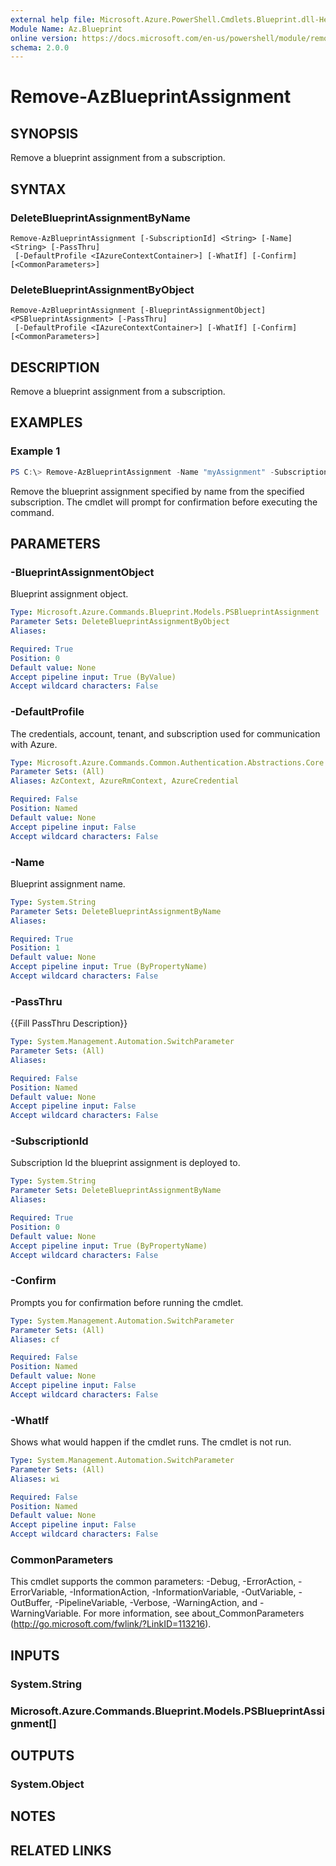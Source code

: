 ```yaml
---
external help file: Microsoft.Azure.PowerShell.Cmdlets.Blueprint.dll-Help.xml
Module Name: Az.Blueprint
online version: https://docs.microsoft.com/en-us/powershell/module/remove-azblueprintassignment
schema: 2.0.0
---
```


# Remove-AzBlueprintAssignment

## SYNOPSIS
Remove a blueprint assignment from a subscription.

## SYNTAX

### DeleteBlueprintAssignmentByName
```
Remove-AzBlueprintAssignment [-SubscriptionId] <String> [-Name] <String> [-PassThru]
 [-DefaultProfile <IAzureContextContainer>] [-WhatIf] [-Confirm] [<CommonParameters>]
```

### DeleteBlueprintAssignmentByObject
```
Remove-AzBlueprintAssignment [-BlueprintAssignmentObject] <PSBlueprintAssignment> [-PassThru]
 [-DefaultProfile <IAzureContextContainer>] [-WhatIf] [-Confirm] [<CommonParameters>]
```

## DESCRIPTION
Remove a blueprint assignment from a subscription.

## EXAMPLES

### Example 1
```powershell
PS C:\> Remove-AzBlueprintAssignment -Name "myAssignment" -Subscription 00000000-1111-0000-1111-000000000000 -Confirm
```

Remove the blueprint assignment specified by name from the specified subscription. The cmdlet will prompt for confirmation before executing the command.

## PARAMETERS

### -BlueprintAssignmentObject
Blueprint assignment object.

```yaml
Type: Microsoft.Azure.Commands.Blueprint.Models.PSBlueprintAssignment
Parameter Sets: DeleteBlueprintAssignmentByObject
Aliases:

Required: True
Position: 0
Default value: None
Accept pipeline input: True (ByValue)
Accept wildcard characters: False
```

### -DefaultProfile
The credentials, account, tenant, and subscription used for communication with Azure.

```yaml
Type: Microsoft.Azure.Commands.Common.Authentication.Abstractions.Core.IAzureContextContainer
Parameter Sets: (All)
Aliases: AzContext, AzureRmContext, AzureCredential

Required: False
Position: Named
Default value: None
Accept pipeline input: False
Accept wildcard characters: False
```

### -Name
Blueprint assignment name.

```yaml
Type: System.String
Parameter Sets: DeleteBlueprintAssignmentByName
Aliases:

Required: True
Position: 1
Default value: None
Accept pipeline input: True (ByPropertyName)
Accept wildcard characters: False
```

### -PassThru
{{Fill PassThru Description}}

```yaml
Type: System.Management.Automation.SwitchParameter
Parameter Sets: (All)
Aliases:

Required: False
Position: Named
Default value: None
Accept pipeline input: False
Accept wildcard characters: False
```

### -SubscriptionId
Subscription Id the blueprint assignment is deployed to.

```yaml
Type: System.String
Parameter Sets: DeleteBlueprintAssignmentByName
Aliases:

Required: True
Position: 0
Default value: None
Accept pipeline input: True (ByPropertyName)
Accept wildcard characters: False
```

### -Confirm
Prompts you for confirmation before running the cmdlet.

```yaml
Type: System.Management.Automation.SwitchParameter
Parameter Sets: (All)
Aliases: cf

Required: False
Position: Named
Default value: None
Accept pipeline input: False
Accept wildcard characters: False
```

### -WhatIf
Shows what would happen if the cmdlet runs.
The cmdlet is not run.

```yaml
Type: System.Management.Automation.SwitchParameter
Parameter Sets: (All)
Aliases: wi

Required: False
Position: Named
Default value: None
Accept pipeline input: False
Accept wildcard characters: False
```

### CommonParameters
This cmdlet supports the common parameters: -Debug, -ErrorAction, -ErrorVariable, -InformationAction, -InformationVariable, -OutVariable, -OutBuffer, -PipelineVariable, -Verbose, -WarningAction, and -WarningVariable. For more information, see about_CommonParameters (http://go.microsoft.com/fwlink/?LinkID=113216).

## INPUTS

### System.String

### Microsoft.Azure.Commands.Blueprint.Models.PSBlueprintAssignment[]

## OUTPUTS

### System.Object
## NOTES

## RELATED LINKS
